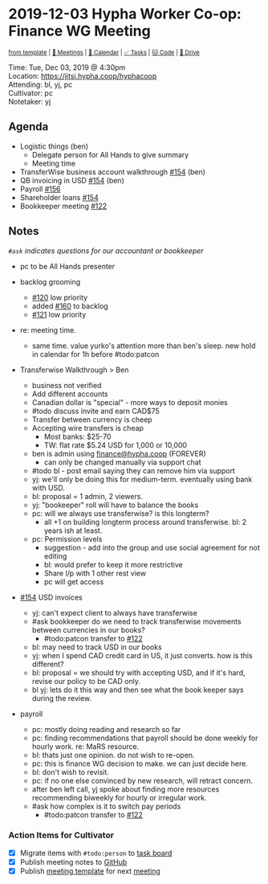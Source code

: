 # 2019-12-03 Hypha Worker Co-op: Finance WG Meeting

<sup>[from template][template] | [:notebook: Meetings][meetings] | [:date: Calendar][calendar] | [:white_check_mark: Tasks][tasks] | [:cat: Code][gh] | [:open_file_folder: Drive][gdrive]</sup>

Time:       Tue, Dec 03, 2019 @ 4:30pm  
Location:   https://jitsi.hypha.coop/hyphacoop  
Attending:  bl, yj, pc  
Cultivator: pc  
Notetaker:  yj  

## Agenda

- Logistic things (ben)
    - Delegate person for All Hands to give summary
    - Meeting time
- TransferWise business account walkthrough [#154](https://github.com/hyphacoop/organizing/issues/154) (ben)
- QB invoicing in USD [#154](https://github.com/hyphacoop/organizing/issues/154) (ben)
- Payroll [#156](https://github.com/hyphacoop/organizing/issues/156)
- Shareholder loans [#154](https://github.com/hyphacoop/organizing/issues/154)
- Bookkeeper meeting [#122](https://github.com/hyphacoop/organizing/issues/122)

## Notes

_`#ask` indicates questions for our accountant or bookkeeper_

- pc to be All Hands presenter
- backlog grooming
    - [#120](https://github.com/hyphacoop/organizing/issues/120) low priority
    - added [#160](https://github.com/hyphacoop/organizing/issues/160) to backlog
    - [#121](https://github.com/hyphacoop/organizing/issues/121) low priority
- re: meeting time.
    - same time. value yurko's attention more than ben's sleep. new hold in calendar for 1h before #todo:patcon


- Transferwise Walkthrough > Ben
    - business not verified
    - Add different accounts
    - Canadian dollar is "special" - more ways to deposit monies
    - #todo discuss invite and earn CAD$75
    - Transfer between currency is cheep
    - Accepting wire transfers is cheap
        - Most banks: $25-70
        - TW: flat rate $5.24 USD for 1,000 or 10,000
    - ben is admin using finance@hypha.coop (FOREVER)
        - can only be changed manually via support chat
    - #todo bl - post email saying they can remove him via support
    - yj: we'll only be doing this for medium-term. eventually using bank with USD.
    - bl: proposal = 1 admin, 2 viewers.
    - yj: "bookeeper" roll will have to balance the books
    - pc: will we always use transferwise? is this longterm?
        - all +1 on building longterm process around transferwise. bl: 2 years ish at least.
    - pc: Permission levels 
        - suggestion - add into the group and use social agreement for not editing
        - bl: would prefer to keep it more restrictive
        - Share l/p with 1 other rest view
        - pc will get access
- [#154](https://github.com/hyphacoop/organizing/issues/154) USD invoices
    - yj: can't expect client to always have transferwise
    - #ask bookkeeper do we need to track transferwise movements between currencies in our books?
        - #todo:patcon transfer to [#122](https://github.com/hyphacoop/organizing/issues/122)
    - bl: may need to track USD in our books
    - yj: when I spend CAD credit card in US, it just converts. how is this different?
    - bl: proposal = we should try with accepting USD, and if it's hard, revise our policy to be CAD only.
    - bl yj: lets do it this way and then see what the book keeper says during the review.
- payroll
    - pc: mostly doing reading and research so far
    - pc: finding recommendations that payroll should be done weekly for hourly work. re: MaRS resource.
    - bl: thats just one opinion. do not wish to re-open.
    - pc: this is finance WG decision to make. we can just decide here.
    - bl: don't wish to revisit.
    - pc: if no one else convinced by new research, will retract concern.
    - after ben left call, yj spoke about finding more resources recommending biweekly for hourly or irregular work.
    - #ask how complex is it to switch pay periods
        - #todo:patcon transfer to [#122](https://github.com/hyphacoop/organizing/issues/122)
        
### Action Items for Cultivator

- [x] Migrate items with `#todo:person` to [task board][tasks]
- [x] Publish meeting notes to [GitHub][gh]
- [x] Publish [meeting template][template] for next [meeting][meetings]

<!-- Links: Important -->
[template]: https://link.hypha.coop/template
[meetings]: https://link.hypha.coop/meetings
[calendar]: https://link.hypha.coop/calendar
[tasks]:    https://link.hypha.coop/tasks
[gh]:       https://link.hypha.coop/gh
[gdrive]:   https://link.hypha.coop/gdrive
